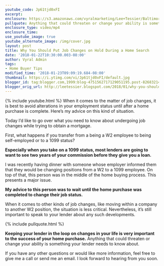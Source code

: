 ```yaml
---
youtube_code: Jp61tjd0xFI
excerpt:
enclosure: https://s3.amazonaws.com/vyralmarketing/Lee+Tessier/Baltimore+Real+Estate+Agent-+Why+You+Should+Put+Job+Changes+on+Hold+During+a+Home+Search.mp4
pullquote: Anything that could threaten or change your ability is something your lender needs to know about.
enclosure_type: video/mp4
enclosure_time:
use_youtube_image: true
youtube_alternate_image: /img/cover.jpg
layout: post
title: Why You Should Put Job Changes on Hold During a Home Search
date: '2018-01-22T10:30:00.003-08:00'
author: Vyral Admin
tags:
- Home Buyer Tips
modified_time: '2018-01-23T09:09:19.684-08:00'
thumbnail: https://i.ytimg.com/vi/Jp61tjd0xFI/default.jpg
blogger_id: tag:blogger.com,1999:blog-4751562717129051195.post-8268321424207474689
blogger_orig_url: http://leetessier.blogspot.com/2018/01/why-you-should-put-job-changes-on-hold.html
---
```

{% include youtube.html %}
When it comes to the matter of job changes, it is best to avoid alterations in your employment status until after a home purchase is complete. Here’s my advice on this kind of situation.

Today I’d like to go over what you need to know about undergoing job changes while trying to obtain a mortgage.

 First, what happens if you transfer from a being a W2 employee to being self-employed or to a 1099 status?

**Especially when you take on a 1099 status, most lenders are going to want to see two years of your commission before they give you a loan.**

I was recently having dinner with someone whose employer informed them that they would be changing positions from a W2 to a 1099 employee. On top of that, this person was in the middle of the home buying process. This presents a major issue.

**My advice to this person was to wait until the home purchase was completed to change their job status.**

When it comes to other kinds of job changes, like moving within a company to another W2 position, the situation is less critical. Nevertheless, it’s still important to speak to your lender about any such developments.

{% include pullquote.html %}

**Keeping your lender in the loop on changes in your life is very important to the success of your home purchase.** Anything that could threaten or change your ability is something your lender needs to know about.

If you have any other questions or would like more information, feel free to give me a call or send me an email. I look forward to hearing from you soon.
